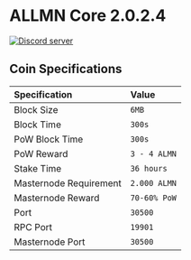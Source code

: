 ALLMN Core 2.0.2.4
===============================

<a href="https://discord.gg/WAr8SEW"><img src="https://discordapp.com/api/guilds/497563353820954636/embed.png" alt="Discord server" /></a>

## Coin Specifications

| Specification | Value |
|:-----------|:-----------|
| Block Size | `6MB` |
| Block Time | `300s` |
| PoW Block Time | `300s`   |
| PoW Reward | `3 - 4 ALMN` |
| Stake Time | `36 hours` |
| Masternode Requirement | `2.000 ALMN` |
| Masternode Reward | `70-60% PoW` |
| Port | `30500` |
| RPC Port | `19901` |
| Masternode Port | `30500` |
